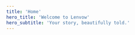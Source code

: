 ```yaml
---
title: 'Home'
hero_title: 'Welcome to Lenvow'
hero_subtitle: 'Your story, beautifully told.'
---
```

